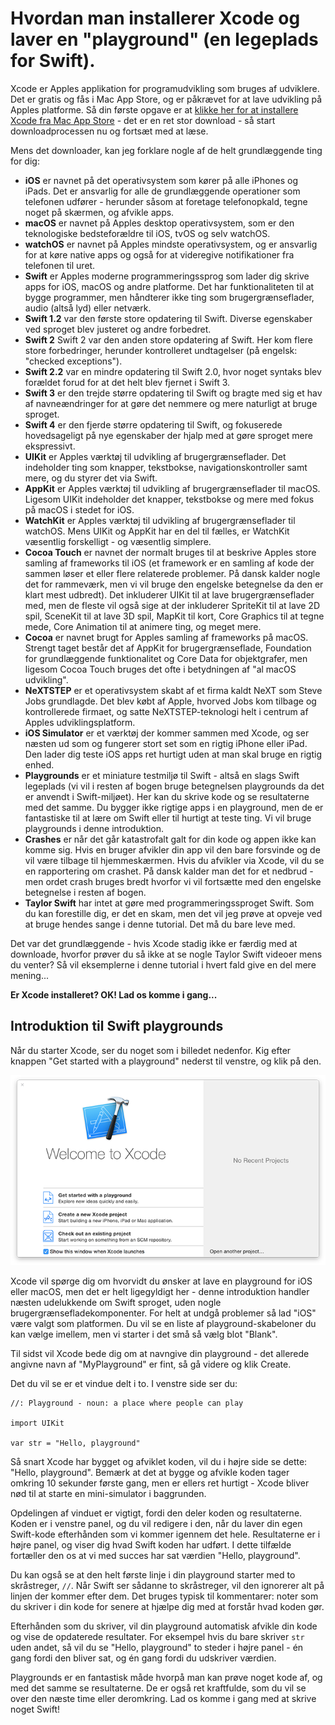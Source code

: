 # Hvordan man installerer Xcode og laver en "playground" (en legeplads for Swift).

Xcode er Apples applikation for programudvikling som bruges af udviklere. Det er gratis og fås i Mac App Store, og er påkrævet for at lave udvikling på Apples platforme. Så din første opgave er at [klikke her for at installere Xcode fra Mac App Store](https://itunes.apple.com/us/app/xcode/id497799835?mt=12&at=10l8cn&ct=hws) - det er en ret stor download - så start downloadprocessen nu og fortsæt med at læse.

Mens det downloader, kan jeg forklare nogle af de helt grundlæggende ting for dig:

- **iOS** er navnet på det operativsystem som kører på alle iPhones og iPads. Det er ansvarlig for alle de grundlæggende operationer som telefonen udfører - herunder såsom at foretage telefonopkald, tegne noget på skærmen, og afvikle apps.
- **macOS** er navnet på Apples desktop operativsystem, som er den teknologiske bedsteforældre til iOS, tvOS og selv watchOS.
- **watchOS** er navnet på Apples mindste operativsystem, og er ansvarlig for at køre native apps og også for at videregive notifikationer fra telefonen til uret.
- **Swift** er Apples moderne programmeringssprog som lader dig skrive apps for iOS, macOS og andre platforme. Det har funktionaliteten til at bygge programmer, men håndterer ikke ting som brugergrænseflader, audio (altså lyd) eller netværk.
- **Swift 1.2** var den første store opdatering til Swift. Diverse egenskaber ved sproget blev justeret og andre forbedret.
- **Swift 2** Swift 2 var den anden store opdatering af Swift. Her kom flere store forbedringer, herunder kontrolleret undtagelser (på engelsk: "checked exceptions").
- **Swift 2.2** var en mindre opdatering til Swift 2.0, hvor noget syntaks blev forældet forud for at det helt blev fjernet i Swift 3.
- **Swift 3** er den trejde større opdatering til Swift og bragte med sig et hav af navneændringer for at gøre det nemmere og mere naturligt at bruge sproget.
- **Swift 4** er den fjerde større opdatering til Swift, og fokuserede hovedsageligt på nye egenskaber der hjalp med at gøre sproget mere ekspressivt.
- **UIKit** er Apples værktøj til udvikling af brugergrænseflader. Det indeholder ting som knapper, tekstbokse, navigationskontroller samt mere, og du styrer det via Swift.
- **AppKit** er Apples værktøj til udvikling af brugergrænseflader til macOS. Ligesom UIKit indeholder det knapper, tekstbokse og mere med fokus på macOS i stedet for iOS.
- **WatchKit** er Apples værktøj til udvikling af brugergrænseflader til watchOS. Mens UIKit og AppKit har en del til fælles, er WatchKit væsentlig forskelligt - og væsentlig simplere.
- **Cocoa Touch** er navnet der normalt bruges til at beskrive Apples store samling af frameworks til iOS (et framework er en samling af kode der sammen løser et eller flere relaterede problemer. På dansk kalder nogle det for rammeværk, men vi vil bruge den engelske betegnelse da den er klart mest udbredt). Det inkluderer UIKit til at lave brugergrænseflader med, men de fleste vil også sige at der inkluderer SpriteKit til at lave 2D spil, SceneKit til at lave 3D spil, MapKit til kort, Core Graphics til at tegne mede, Core Animation til at animere ting, og meget mere.
- **Cocoa** er navnet brugt for Apples samling af frameworks på macOS. Strengt taget består det af AppKit for brugergrænseflade, Foundation for grundlæggende funktionalitet og Core Data for objektgrafer, men ligesom Cocoa Touch bruges det ofte i betydningen af "al macOS udvikling".
- **NeXTSTEP** er et operativsystem skabt af et firma kaldt NeXT som Steve Jobs grundlagde. Det blev købt af Apple, hvorved Jobs kom tilbage og kontrollerede firmaet, og satte NeXTSTEP-teknologi helt i centrum af Apples udviklingsplatform.
- **iOS Simulator** er et værktøj der kommer sammen med Xcode, og ser næsten ud som og fungerer stort set som en rigtig iPhone eller iPad. Den lader dig teste iOS apps ret hurtigt uden at man skal bruge en rigtig enhed.
- **Playgrounds** er et miniature testmiljø til Swift - altså en slags Swift legeplads (vi vil i resten af bogen bruge betegnelsen playgrounds da det er anvendt i Swift-miljøet). Her kan du skrive kode og se resultaterne med det samme. Du bygger ikke rigtige apps i en playground, men de er fantastiske til at lære om Swift eller til hurtigt at teste ting. Vi vil bruge playgrounds i denne introduktion.
- **Crashes** er når det går katastrofalt galt for din kode og appen ikke kan komme sig. Hvis en bruger afvikler din app vil den bare forsvinde og de vil være tilbage til hjemmeskærmen. Hvis du afvikler via Xcode, vil du se en rapportering om crashet. På dansk kalder man det for et nedbrud - men ordet crash bruges bredt hvorfor vi vil fortsætte med den engelske betegnelse i resten af bogen.
- **Taylor Swift** har intet at gøre med programmeringssproget Swift. Som du kan forestille dig, er det en skam, men det vil jeg prøve at opveje ved at bruge hendes sange i denne tutorial. Det må du bare leve med.

Det var det grundlæggende - hvis Xcode stadig ikke er færdig med at downloade, hvorfor prøver du så ikke at se nogle Taylor Swift videoer mens du venter? Så vil eksemplerne i denne tutorial i hvert fald give en del mere mening...

**Er Xcode installeret? OK! Lad os komme i gang...**

## Introduktion til Swift playgrounds

Når du starter Xcode, ser du noget som i billedet nedenfor. Kig efter knappen "Get started with a playground" nederst til venstre, og klik på den.

![Når du starter Xcode vil du blive spurgt hvilken slags projekt du ønsker at lave. Vælg venligst her Get Started with a Playground.](0-1.png)

Xcode vil spørge dig om hvorvidt du ønsker at lave en playground for iOS eller macOS, men det er helt ligegyldigt her - denne introduktion handler næsten udelukkende om Swift sproget, uden nogle brugergrænsefladekomponenter. For helt at undgå problemer så lad "iOS" være valgt som platformen. Du vil se en liste af playground-skabeloner du kan vælge imellem, men vi starter i det små så vælg blot "Blank".

Til sidst vil Xcode bede dig om at navngive din playground - det allerede angivne navn af "MyPlayground" er fint, så gå videre og klik Create.

Det du vil se er et vindue delt i to. I venstre side ser du:

    //: Playground - noun: a place where people can play

    import UIKit

    var str = "Hello, playground"

Så snart Xcode har bygget og afviklet koden, vil du i højre side se dette: "Hello, playground". Bemærk at det at bygge og afvikle koden tager omkring 10 sekunder første gang, men er ellers ret hurtigt - Xcode bliver nød til at starte en mini-simulator i baggrunden.

Opdelingen af vinduet er vigtigt, fordi den deler koden og resultaterne. Koden er i venstre panel, og du vil redigere i den, når du laver din egen Swift-kode efterhånden som vi kommer igennem det hele. Resultaterne er i højre panel, og viser dig hvad Swift koden har udført. I dette tilfælde fortæller den os at vi med succes har sat værdien "Hello, playground".

Du kan også se at den helt første linje i din playground starter med to skråstreger, `//`. Når Swift ser sådanne to skråstreger, vil den ignorerer alt på linjen der kommer efter dem. Det bruges typisk til kommentarer: noter som du skriver i din kode for senere at hjælpe dig med at forstår hvad koden gør.

Efterhånden som du skriver, vil din playground automatisk afvikle din kode og vise de opdaterede resultater. For eksempel hvis du bare skriver `str` uden andet, så vil du se "Hello, playground" to steder i højre panel - én gang fordi den bliver sat, og én gang fordi du udskriver værdien.

Playgrounds er en fantastisk måde hvorpå man kan prøve noget kode af, og med det samme se resultaterne. De er også ret kraftfulde, som du vil se over den næste time eller deromkring. Lad os komme i gang med at skrive noget Swift!